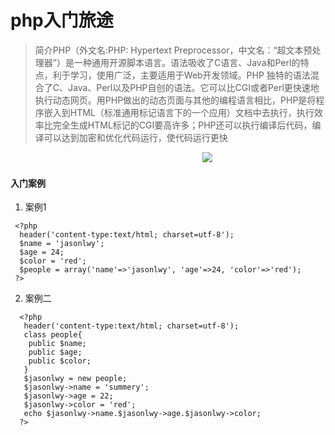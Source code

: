 # php入门旅途
 > 简介PHP（外文名:PHP: Hypertext Preprocessor，中文名：“超文本预处理器”）是一种通用开源脚本语言。语法吸收了C语言、Java和Perl的特点，利于学习，使用广泛，主要适用于Web开发领域。PHP 独特的语法混合了C、Java、Perl以及PHP自创的语法。它可以比CGI或者Perl更快速地执行动态网页。用PHP做出的动态页面与其他的编程语言相比，PHP是将程序嵌入到HTML（标准通用标记语言下的一个应用）文档中去执行，执行效率比完全生成HTML标记的CGI要高许多；PHP还可以执行编译后代码，编译可以达到加密和优化代码运行，使代码运行更快
 
 
 &nbsp;&nbsp;&nbsp;&nbsp;&nbsp;&nbsp;&nbsp;&nbsp;&nbsp;&nbsp;&nbsp;&nbsp;&nbsp;&nbsp;&nbsp;&nbsp;&nbsp;&nbsp;&nbsp;&nbsp;&nbsp;&nbsp;&nbsp;&nbsp;&nbsp;&nbsp;&nbsp;&nbsp;&nbsp;&nbsp;&nbsp;&nbsp;&nbsp;&nbsp;&nbsp;&nbsp;&nbsp;&nbsp;&nbsp;&nbsp;&nbsp;&nbsp;&nbsp;&nbsp;&nbsp; <img src="http://5b0988e595225.cdn.sohucs.com/images/20171123/83b690046b9d4cf484cceb1b66c9dc14.gif" style="margin-left:25%;"/>
 
#### 入门案例
1. 案例1
 ```
  <?php
   header('content-type:text/html; charset=utf-8');
   $name = 'jasonlwy';
   $age = 24;
   $color = 'red';
   $people = array('name'=>'jasonlwy', 'age'=>24, 'color'=>'red');
  ?>
  ```
2. 案例二
 ```
   <?php
    header('content-type:text/html; charset=utf-8');
    class people{
     public $name;
     public $age;
     public $color;
    }
    $jasonlwy = new people;
    $jasonlwy->name = 'summery';
    $jasonlwy->age = 22;
    $jasonlwy->color = 'red';
    echo $jasonlwy->name.$jasonlwy->age.$jasonlwy->color;
   ?>
 ```
 
 
